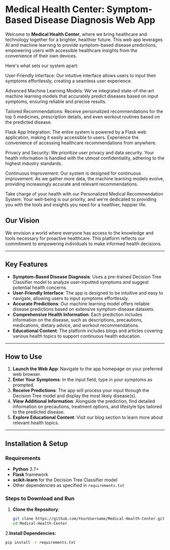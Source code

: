 # Medical Health Center: Symptom-Based Disease Diagnosis Web App

Welcome to **Medical Health Center**, where we bring healthcare and technology together for a brighter, healthier future. This web app leverages AI and machine learning to provide symptom-based disease predictions, empowering users with accessible healthcare insights from the convenience of their own devices.

Here's what sets our system apart:

User-Friendly Interface: Our intuitive interface allows users to input their symptoms effortlessly, creating a seamless user experience.

Advanced Machine Learning Models: We've integrated state-of-the-art machine learning models that accurately predict diseases based on input symptoms, ensuring reliable and precise results.

Tailored Recommendations: Receive personalized recommendations for the top 5 medicines, prescription details, and even workout routines based on the predicted disease.

Flask App Integration: The entire system is powered by a Flask web application, making it easily accessible to users. Experience the convenience of accessing healthcare recommendations from anywhere.

Privacy and Security: We prioritize user privacy and data security. Your health information is handled with the utmost confidentiality, adhering to the highest industry standards.

Continuous Improvement: Our system is designed for continuous improvement. As we gather more data, the machine learning models evolve, providing increasingly accurate and relevant recommendations.

Take charge of your health with our Personalized Medical Recommendation System. Your well-being is our priority, and we're dedicated to providing you with the tools and insights you need for a healthier, happier life.

## Our Vision

We envision a world where everyone has access to the knowledge and tools necessary for proactive healthcare. This platform reflects our commitment to empowering individuals to make informed health decisions.

---

## Key Features

- **Symptom-Based Disease Diagnosis**: Uses a pre-trained Decision Tree Classifier model to analyze user-inputted symptoms and suggest potential health concerns.
- **User-Friendly Interface**: The app is designed to be intuitive and easy to navigate, allowing users to input symptoms effortlessly.
- **Accurate Predictions**: Our machine learning model offers reliable disease predictions based on extensive symptom-disease datasets.
- **Comprehensive Health Information**: Each prediction includes information on the disease, such as descriptions, precautions, medications, dietary advice, and workout recommendations.
- **Educational Content**: The platform includes blogs and articles covering various health topics to support continuous health education.

---

## How to Use

1. **Launch the Web App**: Navigate to the app homepage on your preferred web browser.
2. **Enter Your Symptoms**: In the input field, type in your symptoms as prompted.
3. **Receive Predictions**: The app will process your input through the Decision Tree model and display the most likely disease(s).
4. **View Additional Information**: Alongside the prediction, find detailed information on precautions, treatment options, and lifestyle tips tailored to the predicted disease.
5. **Explore Educational Content**: Visit our blog section to learn more about relevant health topics.

---

## Installation & Setup

### Requirements

- **Python** 3.7+
- **Flask** framework
- **scikit-learn** for the Decision Tree Classifier model
- Other dependencies as specified in `requirements.txt`

### Steps to Download and Run

1. **Clone the Repository**:
   ```bash
   git clone https://github.com/YourUsername/Medical-Health-Center.git
   cd Medical-Health-Center
2.**Install Dependencies:**
   ```bash
   pip install -r requirements.txt



